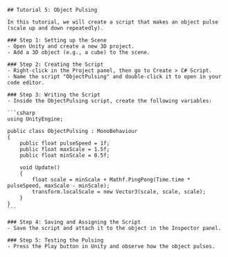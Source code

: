 
    ## Tutorial 5: Object Pulsing

    In this tutorial, we will create a script that makes an object pulse (scale up and down repeatedly).

    ### Step 1: Setting up the Scene
    - Open Unity and create a new 3D project.
    - Add a 3D object (e.g., a cube) to the scene.

    ### Step 2: Creating the Script
    - Right-click in the Project panel, then go to Create > C# Script.
    - Name the script "ObjectPulsing" and double-click it to open in your code editor.

    ### Step 3: Writing the Script
    - Inside the ObjectPulsing script, create the following variables:

    ```csharp
    using UnityEngine;

    public class ObjectPulsing : MonoBehaviour
    {
        public float pulseSpeed = 1f;
        public float maxScale = 1.5f;
        public float minScale = 0.5f;

        void Update()
        {
            float scale = minScale + Mathf.PingPong(Time.time * pulseSpeed, maxScale - minScale);
            transform.localScale = new Vector3(scale, scale, scale);
        }
    }
    ```

    ### Step 4: Saving and Assigning the Script
    - Save the script and attach it to the object in the Inspector panel.

    ### Step 5: Testing the Pulsing
    - Press the Play button in Unity and observe how the object pulses.
    